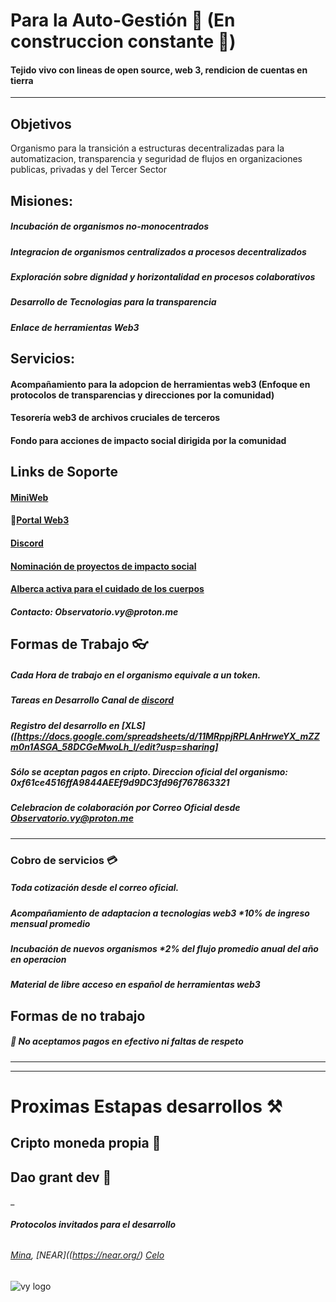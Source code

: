 # Para la Auto-Gestión 🔄 (En construccion constante 🚧)
#### Tejido vivo con lineas de open source, web 3, rendicion de cuentas en tierra
___

## Objetivos

Organismo para la transición a estructuras decentralizadas para la automatizacion, transparencia y seguridad de flujos en organizaciones publicas, privadas y del Tercer Sector

## Misiones:
##### Incubación de organismos no-monocentrados
##### Integracion de organismos centralizados a procesos decentralizados
##### Exploración sobre dignidad y horizontalidad en procesos colaborativos
##### Desarrollo de Tecnologias para la transparencia 
##### Enlace de herramientas Web3


## Servicios:
#### Acompañamiento para la adopcion de herramientas web3 (Enfoque en protocolos de transparencias y direcciones por la comunidad)
#### Tesorería web3 de archivos cruciales de terceros  
#### Fondo para acciones de impacto social dirigida por la comunidad  

## **Links de Soporte** 

#### [MiniWeb](https://linktr.ee/vy.oi)
#### 🧷[Portal Web3](https://opensea.io/VY-Foundation)
#### [Discord](https://discord.gg/2vJ8uJfdcB) 
#### [Nominación de proyectos de impacto social](https://docs.google.com/forms/d/e/1FAIpQLScBByosLjByVsFJjXGSJ0cuxRjFJlLg3kdOOFoBiQaEV5OY0w/viewform)
#### [Alberca activa para el cuidado de los cuerpos](https://lacopitacomun.org/pages/playground-social) 
#### _Contacto: Observatorio.vy@proton.me_



## Formas de Trabajo 👓

##### Cada Hora de trabajo en el organismo equivale a un token.
##### Tareas en Desarrollo Canal de [discord](https://discord.gg/5AyHT8Pqc9)
##### Registro del desarrollo en [XLS]([https://docs.google.com/spreadsheets/d/11MRppjRPLAnHrweYX_mZZm0n1ASGA_58DCGeMwoLh_I/edit?usp=sharing]
##### Sólo se aceptan pagos en cripto. Direccion oficial del organismo: *0xf61ce4516ffA9844AEEf9d9DC3fd96f767863321*
##### Celebracion de colaboración por Correo Oficial desde Observatorio.vy@proton.me

---

### Cobro de servicios 💳

##### Toda cotización desde el correo oficial.
##### Acompañamiento de adaptacion a tecnologias web3 *10% de ingreso mensual promedio
##### Incubación de nuevos organismos *2% del flujo promedio anual del año en operacion
##### Material de **libre acceso** en español de herramientas web3



## Formas de no trabajo 
##### 🚫 No aceptamos pagos en efectivo ni faltas de respeto

___

___


# Proximas Estapas desarrollos ⚒

## Cripto moneda propia 📍
## Dao grant dev 📍

_
###### **Protocolos invitados para el desarrollo**
###### [Mina](https://minaprotocol.com/), [NEAR]((https://near.org/) [Celo](https://celo.org/es)

![vy logo](https://user-images.githubusercontent.com/38388270/186295316-c020d9e9-a6ed-4449-aa9d-2f99ad5ca2be.png)

